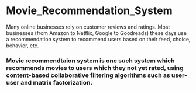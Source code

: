 # Movie_Recommendation_System

Many online businesses rely on customer reviews and ratings. 
Most businesses (from Amazon to Netflix, Google to Goodreads) these days use a recommendation system to recommend users based on their feed, choice, behavior, etc.
### Movie recommendtaion system is one such system which recommends movies to users which they not yet rated, using content-based collaborative filtering algorithms such as user-user and matrix factorization.

